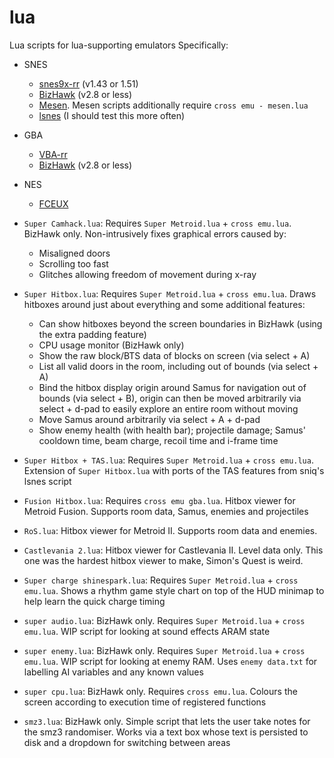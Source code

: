 # lua
Lua scripts for lua-supporting emulators
Specifically:
* SNES
  * [snes9x-rr](https://github.com/TASEmulators/snes9x-rr/releases) (v1.43 or 1.51)
  * [BizHawk](https://github.com/TASEmulators/BizHawk/releases/tag/2.8) (v2.8 or less)
  * [Mesen](https://mesen.ca/). Mesen scripts additionally require `cross emu - mesen.lua`
  * [lsnes](https://tasvideos.org/EmulatorResources/Lsnes) (I should test this more often)
* GBA
  * [VBA-rr](https://github.com/TASEmulators/vba-rerecording/releases)
  * [BizHawk](https://github.com/TASEmulators/BizHawk/releases/tag/2.8) (v2.8 or less)
* NES
  * [FCEUX](https://fceux.com/web/home.html)

* `Super Camhack.lua`: Requires `Super Metroid.lua` + `cross emu.lua`. BizHawk only. Non-intrusively fixes graphical errors caused by:
  * Misaligned doors
  * Scrolling too fast
  * Glitches allowing freedom of movement during x-ray
* `Super Hitbox.lua`: Requires `Super Metroid.lua` + `cross emu.lua`. Draws hitboxes around just about everything and some additional features:
  * Can show hitboxes beyond the screen boundaries in BizHawk (using the extra padding feature)
  * CPU usage monitor (BizHawk only)
  * Show the raw block/BTS data of blocks on screen (via select + A)
  * List all valid doors in the room, including out of bounds (via select + A)
  * Bind the hitbox display origin around Samus for navigation out of bounds (via select + B), origin can then be moved arbitrarily via select + d-pad to easily explore an entire room without moving
  * Move Samus around arbitrarily via select + A + d-pad
  * Show enemy health (with health bar); projectile damage; Samus' cooldown time, beam charge, recoil time and i-frame time
* `Super Hitbox + TAS.lua`: Requires `Super Metroid.lua` + `cross emu.lua`. Extension of `Super Hitbox.lua` with ports of the TAS features from sniq's lsnes script
* `Fusion Hitbox.lua`: Requires `cross emu gba.lua`. Hitbox viewer for Metroid Fusion. Supports room data, Samus, enemies and projectiles
* `RoS.lua`: Hitbox viewer for Metroid II. Supports room data and enemies.
* `Castlevania 2.lua`: Hitbox viewer for Castlevania II. Level data only. This one was the hardest hitbox viewer to make, Simon's Quest is weird.
* `Super charge shinespark.lua`: Requires `Super Metroid.lua` + `cross emu.lua`. Shows a rhythm game style chart on top of the HUD minimap to help learn the quick charge timing
* `super audio.lua`: BizHawk only. Requires `Super Metroid.lua` + `cross emu.lua`. WIP script for looking at sound effects ARAM state
* `super enemy.lua`: BizHawk only. Requires `Super Metroid.lua` + `cross emu.lua`. WIP script for looking at enemy RAM. Uses `enemy data.txt` for labelling AI variables and any known values
* `super cpu.lua`: BizHawk only. Requires `cross emu.lua`. Colours the screen according to execution time of registered functions
* `smz3.lua`: BizHawk only. Simple script that lets the user take notes for the smz3 randomiser. Works via a text box whose text is persisted to disk and a dropdown for switching between areas
